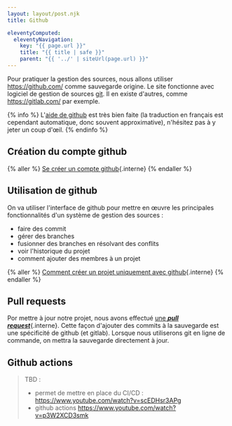 ```yaml
---
layout: layout/post.njk
title: Github

eleventyComputed:
  eleventyNavigation:
    key: "{{ page.url }}"
    title: "{{ title | safe }}"
    parent: "{{ '../' | siteUrl(page.url) }}"
---
```


Pour pratiquer la gestion des sources, nous allons utiliser <https://github.com/> comme sauvegarde origine. Le site fonctionne avec logiciel de gestion de sources [git](https://fr.wikipedia.org/wiki/Git). Il en existe d'autres, comme <https://gitlab.com/> par exemple.

{% info %}
L'[aide de github](https://docs.github.com/en/get-started) est très bien faite (la traduction en français est cependant automatique, donc souvent approximative), n'hésitez pas à y jeter un coup d'œil.
{% endinfo %}

## <span id="compte-github"></span> Création du compte github

{% aller %}
[Se créer un compte github](./compte-github){.interne}
{% endaller %}

## <span id="tuto-github"></span> Utilisation de github

On va utiliser l'interface de github pour mettre en œuvre les principales fonctionnalités d'un système de gestion des sources :

- faire des commit
- gérer des branches
- fusionner des branches en résolvant des conflits
- voir l'historique du projet
- comment ajouter des membres à un projet

{% aller %}
[Comment créer un projet uniquement avec github](./projet-github){.interne}
{% endaller %}

## Pull requests

Por mettre à jour notre projet, nous avons effectué [une **_pull request_**](../bonnes-pratiques/#pull-request){.interne}. Cette façon d'ajouter des commits à la sauvegarde est une spécificité de github (et gitlab). Lorsque nous utiliserons git en ligne de commande, on mettra la sauvegarde directement à jour.

## Github actions

> TBD :
>
> - permet de mettre en place du CI/CD : <https://www.youtube.com/watch?v=scEDHsr3APg>
> - github actions <https://www.youtube.com/watch?v=p3W2XCD3smk>
